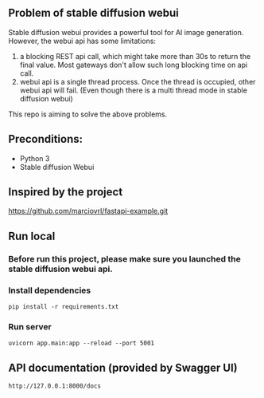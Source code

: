 ## Problem of stable diffusion webui

Stable diffusion webui provides a powerful tool for AI image generation. However, the webui api has some limitations:

1. a blocking REST api call, which might take more than 30s to return the final value. Most gateways don't allow such long blocking time on api call.
2. webui api is a single thread process. Once the thread is occupied, other webui api will fail. (Even though there is a multi thread mode in stable diffusion webui)

This repo is aiming to solve the above problems.

## Preconditions:

- Python 3
- Stable diffusion Webui

## Inspired by the project

https://github.com/marciovrl/fastapi-example.git

## Run local

### Before run this project, please make sure you launched the stable diffusion webui api.

### Install dependencies

```
pip install -r requirements.txt
```

### Run server

```
uvicorn app.main:app --reload --port 5001
```

<!-- ### Run test

```
pytest app/test.py
```

## Run with docker

### Run server

```
docker-compose up -d --build
```

### Run test

```
docker-compose exec app pytest test/test.py
``` -->

## API documentation (provided by Swagger UI)

```
http://127.0.0.1:8000/docs
```

<!-- ### Run server

```
docker-compose exec db psql --username=fastapi --dbname=fastapi_dev
``` -->
